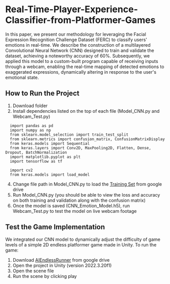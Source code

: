 # Real-Time-Player-Experience-Classifier-from-Platformer-Games

In this paper, we present our methodology for leveraging the Facial Expression Recognition Challenge Dataset (FERC) to classify users' emotions in real-time. We describe the construction of a multilayered Convolutional Neural Network (CNN) designed to train and validate the dataset, achieving a noteworthy accuracy of 60\%. Subsequently, we applied this model to a custom-built program capable of receiving inputs through a webcam, enabling the real-time mapping of detected emotions to exaggerated expressions, dynamically altering in response to the user's emotional state.

## How to Run the Project
1. Download folder
2. Install dependencies listed on the top of each file (Model_CNN.py and Webcam_Test.py)
```
  import pandas as pd
  import numpy as np
  from sklearn.model_selection import train_test_split
  from sklearn.metrics import confusion_matrix, ConfusionMatrixDisplay
  from keras.models import Sequential
  from keras.layers import Conv2D, MaxPooling2D, Flatten, Dense, Dropout, BatchNormalization
  import matplotlib.pyplot as plt
  import tensorflow as tf

  import cv2
  from keras.models import load_model
```
4. Change file path in Model_CNN.py to load the [Training Set](https://drive.google.com/file/d/1O55u67my1RDNW7uyYJ0qoClh90NWYoRJ/view?usp=sharing) from google drive
6. Run Model_CNN.py (you should be able to view the loss and accuracy on both training and validation along with the confusion matrix)
7. Once the model is saved (CNN_Emotion_Model.h5), run Webcam_Test.py to test the model on live webcam footage

## Test the Game Implementation
We integrated our CNN model to dynamically adjust the difficulty of game levels of a simple 2D endless platformer game made in Unity. To run the game:
1. Download [AIEndlessRunner](https://drive.google.com/drive/folders/1GlgDSkbOpRTtNGN40ki7L3jfbHf8IIPq?usp=sharing) from google drive 
2. Open the project in Unity (version 2022.3.20f1)
3. Open the scene file
4. Run the scene by clicking play
